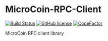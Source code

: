 # MicroCoin-RPC-Client

[![Build Status](https://travis-ci.org/MicroCoinHU/MicroCoin-RPC-Client.svg?branch=master)](https://travis-ci.org/MicroCoinHU/MicroCoin-RPC-Client) [![GitHub license](https://img.shields.io/github/license/MicroCoinHU/MicroCoin-RPC-Client.svg)](https://github.com/MicroCoinHU/MicroCoin-RPC-Client/blob/master/LICENSE) [![CodeFactor](https://www.codefactor.io/repository/github/microcoinhu/microcoin-rpc-client/badge/master)](https://www.codefactor.io/repository/github/microcoinhu/microcoin-rpc-client/overview/master)

MicroCoin RPC client library
